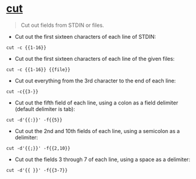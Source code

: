 # [cut](http://man7.org/linux/man-pages/man1/cut.1.html)

> Cut out fields from STDIN or files.

- Cut out the first sixteen characters of each line of STDIN:

`cut -c {{1-16}}`

- Cut out the first sixteen characters of each line of the given files:

`cut -c {{1-16}} {{file}}`

- Cut out everything from the 3rd character to the end of each line:

`cut -c{{3-}}`

- Cut out the fifth field of each line, using a colon as a field delimiter (default delimiter is tab):

`cut -d'{{:}}' -f{{5}}`

- Cut out the 2nd and 10th fields of each line, using a semicolon as a delimiter:

`cut -d'{{;}}' -f{{2,10}}`

- Cut out the fields 3 through 7 of each line, using a space as a delimiter:

`cut -d'{{ }}' -f{{3-7}}`
